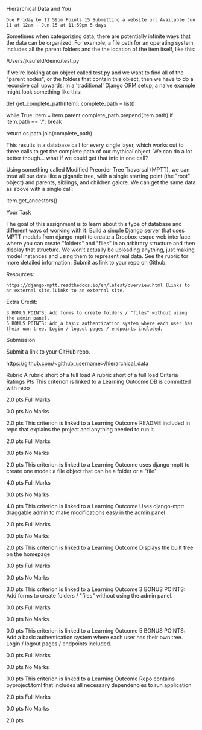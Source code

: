 
Hierarchical Data and You

    Due Friday by 11:59pm Points 15 Submitting a website url Available Jun 11 at 12am - Jun 15 at 11:59pm 5 days

Sometimes when categorizing data, there are potentially infinite ways that the data can be organized. For example, a file path for an operating system includes all the parent folders and the the location of the item itself, like this:

/Users/jkaufeld/demo/test.py

If we're looking at an object called test.py and we want to find all of the "parent nodes", or the folders that contain this object, then we have to do a recursive call upwards. In a 'traditional' Django ORM setup, a naive example might look something like this:

def get_complete_path(item):
  complete_path = list()

  while True:
   item = item.parent
   complete_path.prepend(item.path)
   if item.path == '/':
     break

  return os.path.join(complete_path)

This results in a database call for every single layer, which works out to three calls to get the complete path of our mythical object. We can do a lot better though... what if we could get that info in one call?

Using something called Modified Preorder Tree Traversal (MPTT), we can treat all our data like a gigantic tree, with a single starting point (the "root" object) and parents, siblings, and children galore. We can get the same data as above with a single call:

item.get_ancestors()

Your Task

The goal of this assignment is to learn about this type of database and different ways of working with it. Build a simple Django server that uses MPTT models from django-mptt to create a Dropbox-esque web interface where you can create "folders" and "files" in an arbitrary structure and then display that structure. We won't actually be uploading anything, just making model instances and using them to represent real data. See the rubric for more detailed information. Submit as link to your repo on Github.

Resources:

    https://django-mptt.readthedocs.io/en/latest/overview.html (Links to an external site.)Links to an external site.

Extra Credit:

    3 BONUS POINTS: Add forms to create folders / "files" without using the admin panel.
    5 BONUS POINTS: Add a basic authentication system where each user has their own tree. Login / logout pages / endpoints included.

Submission

Submit a link to your GitHub repo.

https://github.com/<github_username>/hierarchical_data

Rubric
A rubric short of a full load
A rubric short of a full load
Criteria 	Ratings 	Pts
This criterion is linked to a Learning Outcome DB is committed with repo
	
2.0 pts
Full Marks
	
0.0 pts
No Marks
	
2.0 pts
This criterion is linked to a Learning Outcome README included in repo that explains the project and anything needed to run it.
	
2.0 pts
Full Marks
	
0.0 pts
No Marks
	
2.0 pts
This criterion is linked to a Learning Outcome uses django-mptt to create one model: a file object that can be a folder or a "file"
	
4.0 pts
Full Marks
	
0.0 pts
No Marks
	
4.0 pts
This criterion is linked to a Learning Outcome Uses django-mptt draggable admin to make modifications easy in the admin panel
	
2.0 pts
Full Marks
	
0.0 pts
No Marks
	
2.0 pts
This criterion is linked to a Learning Outcome Displays the built tree on the homepage
	
3.0 pts
Full Marks
	
0.0 pts
No Marks
	
3.0 pts
This criterion is linked to a Learning Outcome 3 BONUS POINTS: Add forms to create folders / "files" without using the admin panel.
	
0.0 pts
Full Marks
	
0.0 pts
No Marks
	
0.0 pts
This criterion is linked to a Learning Outcome 5 BONUS POINTS: Add a basic authentication system where each user has their own tree. Login / logout pages / endpoints included.
	
0.0 pts
Full Marks
	
0.0 pts
No Marks
	
0.0 pts
This criterion is linked to a Learning Outcome Repo contains pyproject.toml that includes all necessary dependencies to run application
	
2.0 pts
Full Marks
	
0.0 pts
No Marks
	
2.0 pts
